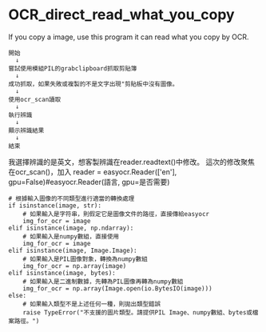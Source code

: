 # OCR_direct_read_what_you_copy
If you copy a image, use this program it can read what you copy by OCR.
```
開始
  ↓
嘗試使用模組PIL的grabclipboard抓取剪貼簿
  ↓
成功抓取，如果失敗或複製的不是文字出現"剪貼板中沒有圖像。
  ↓
使用ocr_scan讀取
  ↓
執行辨識
  ↓
顯示辨識結果
  ↓
結束
```
我選擇辨識的是英文，想客製辨識在reader.readtext()中修改。
這次的修改聚焦在ocr_scan()，加入
    reader = easyocr.Reader(['en'], gpu=False)#easyocr.Reader(語言, gpu=是否需要)
    
    # 根據輸入圖像的不同類型進行適當的轉換處理
    if isinstance(image, str):
        # 如果輸入是字符串，則假定它是圖像文件的路徑，直接傳給easyocr
        img_for_ocr = image
    elif isinstance(image, np.ndarray):
        # 如果輸入是numpy數組，直接使用
        img_for_ocr = image
    elif isinstance(image, Image.Image):
        # 如果輸入是PIL圖像對象，轉換為numpy數組
        img_for_ocr = np.array(image)
    elif isinstance(image, bytes):
        # 如果輸入是二進制數據，先轉為PIL圖像再轉為numpy數組
        img_for_ocr = np.array(Image.open(io.BytesIO(image)))
    else:
        # 如果輸入類型不是上述任何一種，則拋出類型錯誤
        raise TypeError("不支援的圖片類型。請提供PIL Image、numpy數組、bytes或檔案路徑。")
